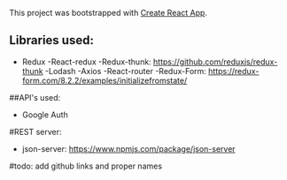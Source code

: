 This project was bootstrapped with [Create React App](https://github.com/facebook/create-react-app).

## Libraries used:

- Redux
-React-redux
-Redux-thunk: https://github.com/reduxjs/redux-thunk
-Lodash
-Axios
-React-router
-Redux-Form: https://redux-form.com/8.2.2/examples/initializefromstate/

##API's used:
- Google Auth

#REST server:
- json-server: https://www.npmjs.com/package/json-server


#todo: add github links and proper names
